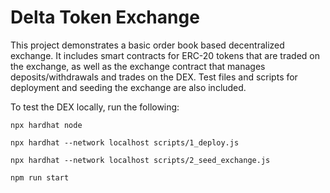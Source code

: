 # Delta Token Exchange

This project demonstrates a basic order book based decentralized exchange. It includes smart contracts for ERC-20 tokens that are traded on the exchange, as well as the exchange contract that manages deposits/withdrawals and trades on the DEX. Test files and scripts for deployment and seeding the exchange are also included.

To test the DEX locally, run the following:
```shell
npx hardhat node

npx hardhat --network localhost scripts/1_deploy.js

npx hardhat --network localhost scripts/2_seed_exchange.js

npm run start
```
